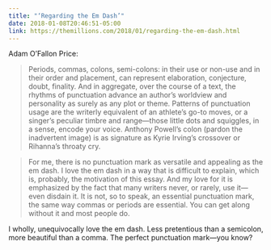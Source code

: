 ```yaml
---
title: "‘Regarding the Em Dash’"
date: 2018-01-08T20:46:51-05:00
link: https://themillions.com/2018/01/regarding-the-em-dash.html
---
```


Adam O’Fallon Price: 

> Periods, commas, colons, semi-colons: in their use or non-use and in their order and placement, can represent elaboration, conjecture, doubt, finality. And in aggregate, over the course of a text, the rhythms of punctuation advance an author’s worldview and personality as surely as any plot or theme. Patterns of punctuation usage are the writerly equivalent of an athlete’s go-to moves, or a singer’s peculiar timbre and range—those little dots and squiggles, in a sense, encode your voice. Anthony Powell’s colon (pardon the inadvertent image) is as signature as Kyrie Irving’s crossover or Rihanna’s throaty cry.

> For me, there is no punctuation mark as versatile and appealing as the em dash. I love the em dash in a way that is difficult to explain, which is, probably, the motivation of this essay. And my love for it is emphasized by the fact that many writers never, or rarely, use it—even disdain it. It is not, so to speak, an essential punctuation mark, the same way commas or periods are essential. You can get along without it and most people do. 

I wholly, unequivocally love the em dash. Less pretentious than a semicolon, more beautiful than a comma. The perfect punctuation mark—you know?